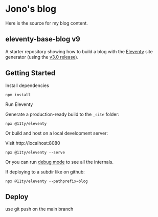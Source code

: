 # Jono's blog

Here is the source for my blog content.

## eleventy-base-blog v9

A starter repository showing how to build a blog with the [Eleventy](https://www.11ty.dev/) site generator (using the [v3.0 release](https://github.com/11ty/eleventy/releases/tag/v3.0.0)).

## Getting Started

Install dependencies

```
npm install
```

Run Eleventy

Generate a production-ready build to the `_site` folder:

```
npx @11ty/eleventy
```

Or build and host on a local development server:

Visit http://localhost:8080

```
npx @11ty/eleventy --serve
```

Or you can run [debug mode](https://www.11ty.dev/docs/debugging/) to see all the internals.

If deploying to a subdir like on github:

```
npx @11ty/eleventy --pathprefix=blog
```

## Deploy

use git push on the main branch
